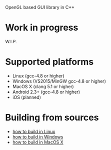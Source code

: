 OpenGL based GUI library in C++

# Work in progress #
W.I.P.

# Supported platforms #
  * Linux (gcc-4.8 or higher)
  * Windows (VS2015/MinGW gcc-4.8 or higher)
  * MacOS X (clang 5.1 or higher)
  * Android 2.3+ (gcc-4.8 or higher)
  * iOS (planned)

# Building from sources #
  * [how to build in Linux](wiki/BuildingInLinux.md)
  * [how to build in Windows](wiki/BuildingInMSYS.md)
  * [how to build in MacOS X](wiki/BuildingInMacOSX.md)
